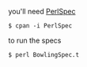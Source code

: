 you'll need [PerlSpec](https://github.com/bostonaholic/perlspec)

```
$ cpan -i PerlSpec
```

to run the specs

```
$ perl BowlingSpec.t
```
